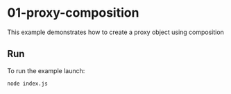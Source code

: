 # 01-proxy-composition

This example demonstrates how to create a proxy object using composition

## Run

To run the example launch:

```bash
node index.js
```
